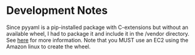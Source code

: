 # Development Notes #

Since pyyaml is a pip-installed package with C-extensions but without an available wheel, I had to package it and include it in the /vendor directory. See [here](http://chalice.readthedocs.io/en/latest/topics/packaging.html) for more information. Note that you MUST use an EC2 using the Amazon linux to create the wheel.

